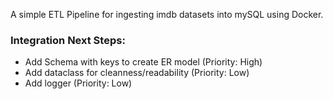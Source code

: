 A simple ETL Pipeline for ingesting imdb datasets into mySQL using Docker.

### Integration Next Steps:
- Add Schema with keys to create ER model (Priority: High)
- Add dataclass for cleanness/readability (Priority: Low)
- Add logger (Priority: Low)